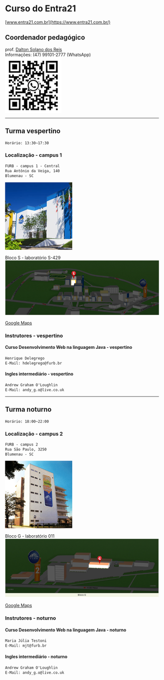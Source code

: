 # Curso do Entra21

[www.entra21.com.br](https://www.entra21.com.br/)

## Coordenador pedagógico

prof. [Dalton Solano dos Reis](https://github.com/dalton-reis/dalton-reis "Dalton Solano dos Reis")  
Informações: (47) 99101-2777 (WhatsApp)  
![Dalton Reis WhatsApp](../../img_DaltonReisWhatsApp.png)

----

## Turma vespertino

    Horário: 13:30~17:30  

### Localização - campus 1

    FURB - campus 1 - Central  
    Rua Antônio da Veiga, 140  
    Blumenau - SC  
![FURB - Campus 1](furbCampus1_fachada.png)  

  Bloco S - laboratório S-429  
![Bloco S](furbCampus1_blocoS.png)  

  [Google Maps](https://www.google.com/maps/place/Funda%C3%A7%C3%A3o+Universidade+Regional+de+Blumenau+-+FURB/@-26.9057073,-49.0790221,17z/data=!3m1!4b1!4m6!3m5!1s0x94df1f2b4ebc711b:0xca47c4b02338db14!8m2!3d-26.9057073!4d-49.0790221!16s%2Fg%2F124spxss3?entry=ttu "Google Maps")  

### Instrutores - vespertino

#### Curso Desenvolvimento Web na linguagem Java - vespertino

    Henrique Delegrego
    E-Mail: hdelegrego@furb.br

#### Ingles intermediário - vespertino

    Andrew Graham O'Loughlin
    E-Mail: andy_g.o@live.co.uk

----

## Turma noturno

    Horário: 18:00~22:00  

### Localização - campus 2

    FURB - campus 2  
    Rua São Paulo, 3250  
    Blumenau - SC    
![FURB - Campus 2](furbCampus2_fachada.png)  

  Bloco G - laboratório 011  
![Bloco G](furbCampus2_blocoG.png)  

  [Google Maps](https://www.google.com/maps?cid=1363094366434644461&_ga=2.147400183.1369559237.1542710343-1088331020.1542710343 "Google Maps")  

### Instrutores - noturno

#### Curso Desenvolvimento Web na linguagem Java - noturno

    Maria Júlia Testoni
    E-Mail: mjt@furb.br

#### Ingles intermediário - noturno

    Andrew Graham O'Loughlin
    E-Mail: andy_g.o@live.co.uk
